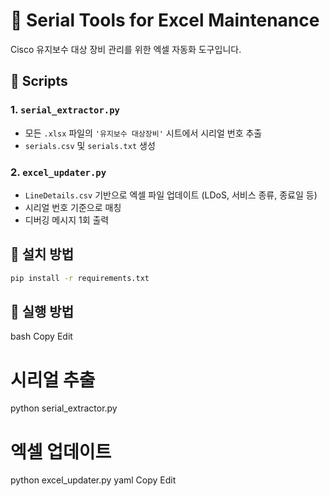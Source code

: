 # 🔧 Serial Tools for Excel Maintenance

Cisco 유지보수 대상 장비 관리를 위한 엑셀 자동화 도구입니다.

## 📂 Scripts

### 1. `serial_extractor.py`
- 모든 `.xlsx` 파일의 `'유지보수 대상장비'` 시트에서 시리얼 번호 추출
- `serials.csv` 및 `serials.txt` 생성

### 2. `excel_updater.py`
- `LineDetails.csv` 기반으로 엑셀 파일 업데이트 (LDoS, 서비스 종류, 종료일 등)
- 시리얼 번호 기준으로 매칭
- 디버깅 메시지 1회 출력

## 🧪 설치 방법

```bash
pip install -r requirements.txt
```
## 🚀 실행 방법
bash
Copy
Edit
# 시리얼 추출
python serial_extractor.py

# 엑셀 업데이트
python excel_updater.py
yaml
Copy
Edit

